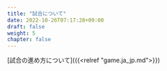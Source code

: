 ```yaml
---
title: "試合について"
date: 2022-10-26T07:17:28+09:00
draft: false
weight: 5
chapter: false
---
```


[試合の進め方について]({{<relref "game.ja_jp.md">}})
